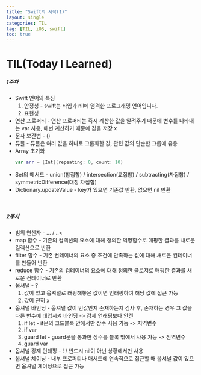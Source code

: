 ```yaml
---
title: "Swift의 시작(1)"
layout: single
categories: TIL
tag: [TIL, iOS, swift]
toc: true
---
```


# TIL(Today I Learned)

##### 1주차
* Swift 언어의 특징
    1. 안정성 - swift는 타입과 nil에 엄격한 프로그래밍 언어입니다.
    2. 표현성
* 연산 프로퍼티 - 연산 프로퍼티는 즉시 계산한 값을 알려주기 때문에 변수를 나타내는 var 사용, 매번 계산하기 때문에 값을 저장 x
* 문자 보간법 - \()
* 튜플 - 튜플은 여러 값을 하나로 그룹화한 값, 관련 값의 단순한 그룹에 유용
* Array 초기화
    ```swift
    var arr = [Int](repeating: 0, count: 10) 
    ```
* Set의 메서드 - union(합집합) / intersection(교집합) / subtracting(차집합) / symmetricDifference(대칭 차집합)
* Dictionary.updateValue - key가 있으면 기존값 반환, 없으면 nil 반환

<br>
 
##### 2주차
* 범위 연산자 - ... / ..< 
* map 함수 - 기존의 컬렉션의 요소에 대헤 정의한 익명함수로 매핑한 결과를 새로운 컬렉션으로 반환
* filter 함수 - 기존 컨테이너의 요소 중 조건에 만족하는 값에 대해 새로운 컨테이너를 만들어 반환
* reduce 함수 - 기존의 컴테이너의 요소에 대해 정의한 클로저로 매핑한 결과를 새로운 컨테이너로 반환
* 옵셔널 - ?
    1. 값이 있고 옵셔널로 래핑해놓은 값이면 언래핑하여 해당 값에 접근 가능
    2. 값이 전혀 x
* 옵셔널 바인딩 - 옵셔널 값이 빈값인지 존재하는지 검사 후, 존재하는 경우 그 값을 다른 변수에 대입시켜 바인딩 -> 강제 언래핑보다 안전
    1. if let - if문의 코드블록 안에서만 상수 사용 가능 -> 지역변수
    2. if var
    3. guard let - guard문을 통과한 상수를 블록 밖에서 사용 가능 -> 전역변수
    4. guard var
* 옵셔널 강제 언래핑 - ! / 반드시 nil이 아닌 상황에서만 사용
* 옵셔널 체이닝 - 내부 프로퍼티나 매서드에 연속적으로 접근할 때 옵셔널 값이 있으면 옵셔널 체이닝으로 접근 가능